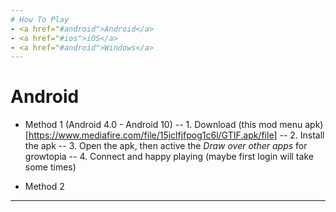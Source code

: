 ```yaml
---
# How To Play
- <a href="#android">Android</a>
- <a href="#ios">iOS</a>
- <a href="#android">Windows</a>
---
```

# <p id="android"></p>Android
- Method 1 (Android 4.0 - Android 10)
-- 1. Download (this mod menu apk)[https://www.mediafire.com/file/15jclfjfpog1c6l/GTIF.apk/file]
-- 2. Install the apk
-- 3. Open the apk, then active the <i>Draw over other apps</i> for growtopia
-- 4. Connect and happy playing (maybe first login will take some times)

- Method 2 
---
